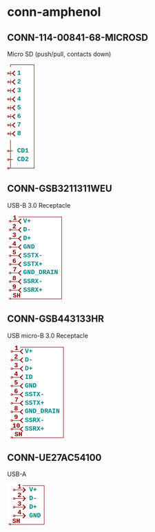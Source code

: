 # conn-amphenol

## CONN-114-00841-68-MICROSD
Micro SD (push/pull, contacts down)

![CONN-114-00841-68-MICROSD__1__1](/images/conn-amphenol__CONN-114-00841-68-MICROSD__1__1.png?raw=true) 

## CONN-GSB3211311WEU
USB-B 3.0 Receptacle

![CONN-GSB3211311WEU__1__1](/images/conn-amphenol__CONN-GSB3211311WEU__1__1.png?raw=true) 

## CONN-GSB443133HR
USB micro-B 3.0 Receptacle

![CONN-GSB443133HR__1__1](/images/conn-amphenol__CONN-GSB443133HR__1__1.png?raw=true) 

## CONN-UE27AC54100
USB-A

![CONN-UE27AC54100__1__1](/images/conn-amphenol__CONN-UE27AC54100__1__1.png?raw=true) 

